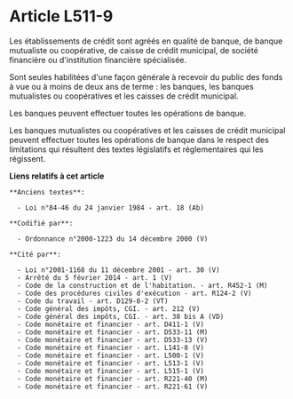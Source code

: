 # Article L511-9

Les établissements de crédit sont agréés en qualité de banque, de banque mutualiste ou coopérative, de caisse de crédit
municipal, de société financière ou d'institution financière spécialisée.

Sont seules habilitées d'une façon générale à recevoir du public des fonds à vue ou à moins de deux ans de terme : les
banques, les banques mutualistes ou coopératives et les caisses de crédit municipal.

Les banques peuvent effectuer toutes les opérations de banque.

Les banques mutualistes ou coopératives et les caisses de crédit municipal peuvent effectuer toutes les opérations de banque
dans le respect des limitations qui résultent des textes législatifs et réglementaires qui les régissent.

**Liens relatifs à cet article**

	**Anciens textes**:

	  - Loi n°84-46 du 24 janvier 1984 - art. 18 (Ab)

	**Codifié par**:

	  - Ordonnance n°2000-1223 du 14 décembre 2000 (V)

	**Cité par**:

	  - Loi n°2001-1168 du 11 décembre 2001 - art. 30 (V)
	  - Arrêté du 5 février 2014 - art. 1 (V)
	  - Code de la construction et de l'habitation. - art. R452-1 (M)
	  - Code des procédures civiles d'exécution - art. R124-2 (V)
	  - Code du travail - art. D129-8-2 (VT)
	  - Code général des impôts, CGI. - art. 212 (V)
	  - Code général des impôts, CGI. - art. 38 bis A (VD)
	  - Code monétaire et financier - art. D411-1 (V)
	  - Code monétaire et financier - art. D533-11 (M)
	  - Code monétaire et financier - art. D533-13 (V)
	  - Code monétaire et financier - art. L141-8 (V)
	  - Code monétaire et financier - art. L500-1 (V)
	  - Code monétaire et financier - art. L513-1 (V)
	  - Code monétaire et financier - art. L515-1 (V)
	  - Code monétaire et financier - art. R221-40 (M)
	  - Code monétaire et financier - art. R221-61 (V)
